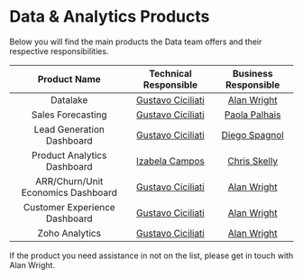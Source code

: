 # Data & Analytics Products

Below you will find the main products the Data team offers and their respective responsibilities.

|            Product Name            |                          Technical Responsible                         |                        Business Responsible                        |
| :--------------------------------: | :--------------------------------------------------------------------: | :----------------------------------------------------------------: |
|              Datalake              | [Gustavo Ciciliati](https://open.rocket.chat/direct/gustavo.ciciliati) |     [Alan Wright](https://open.rocket.chat/direct/alan.wright)     |
|          Sales Forecasting         | [Gustavo Ciciliati](https://open.rocket.chat/direct/gustavo.ciciliati) |   [Paola Palhais](https://open.rocket.chat/direct/paola.palhais)   |
|      Lead Generation Dashboard     | [Gustavo Ciciliati](https://open.rocket.chat/direct/gustavo.ciciliati) |   [Diego Spagnol](https://open.rocket.chat/direct/diego.spagnol)   |
|     Product Analytics Dashboard    |    [Izabela Campos](https://open.rocket.chat/direct/izabela.campos)    | [Chris Skelly](https://open.rocket.chat/direct/christopher.skelly) |
| ARR/Churn/Unit Economics Dashboard | [Gustavo Ciciliati](https://open.rocket.chat/direct/gustavo.ciciliati) |     [Alan Wright](https://open.rocket.chat/direct/alan.wright)     |
|    Customer Experience Dashboard   | [Gustavo Ciciliati](https://open.rocket.chat/direct/gustavo.ciciliati) |     [Alan Wright](https://open.rocket.chat/direct/alan.wright)     |
|           Zoho Analytics           | [Gustavo Ciciliati](https://open.rocket.chat/direct/gustavo.ciciliati) |     [Alan Wright](https://open.rocket.chat/direct/alan.wright)     |

If the product you need assistance in not on the list, please get in touch with Alan Wright.
